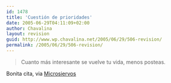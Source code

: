 ```yaml
---
id: 1478
title: 'Cuestión de prioridades'
date: 2005-06-29T04:11:09+02:00
author: Chavalina
layout: revision
guid: http://www.wp.chavalina.net/2005/06/29/506-revision/
permalink: /2005/06/29/506-revision/
---
```

> Cuanto más interesante se vuelve tu vida, menos posteas.

Bonita cita, via <a href="http://www.microsiervos.com/archivo/frases-citas/intereses.html" target="_blank">Microsiervos</a>